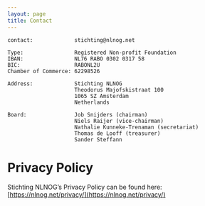 ```yaml
---
layout: page
title: Contact
---
```


```
contact:             stichting@nlnog.net

Type:                Registered Non-profit Foundation
IBAN:                NL76 RABO 0302 0317 58
BIC:                 RABONL2U
Chamber of Commerce: 62298526

Address:             Stichting NLNOG
                     Theodorus Majofskistraat 100
                     1065 SZ Amsterdam
                     Netherlands

Board:               Job Snijders (chairman)
                     Niels Raijer (vice-chairman)
                     Nathalie Kunneke-Trenaman (secretariat)
                     Thomas de Looff (treasurer)
                     Sander Steffann
```

# Privacy Policy

Stichting NLNOG’s Privacy Policy can be found here: [https://nlnog.net/privacy/](https://nlnog.net/privacy/)
